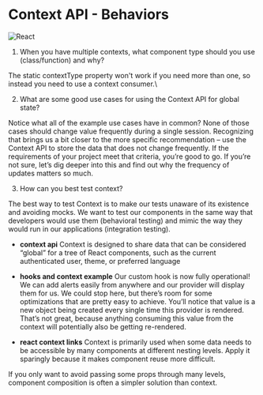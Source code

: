 # Context API - Behaviors

![React](https://ms314006.github.io/static/b7a8f321b0bbc07ca9b9d22a7a505ed5/97b31/React.jpg)

1. When you have multiple contexts, what component type should you use (class/function) and why?

The static contextType property won't work if you need more than one, so instead you need to use a context consumer.\

2. What are some good use cases for using the Context API for global state?

Notice what all of the example use cases have in common? None of those cases should change value frequently during a single session. Recognizing that brings us a bit closer to the more specific recommendation – use the Context API to store the data that does not change frequently. If the requirements of your project meet that criteria, you’re good to go. If you’re not sure, let’s dig deeper into this and find out why the frequency of updates matters so much.

3. How can you best test context?

The best way to test Context is to make our tests unaware of its existence and avoiding mocks. We want to test our components in the same way that developers would use them (behavioral testing) and mimic the way they would run in our applications (integration testing).


* **context api** Context is designed to share data that can be considered “global” for a tree of React components, such as the current authenticated user, theme, or preferred language

* **hooks and context example** Our custom hook is now fully operational! We can add alerts easily from anywhere and our provider will display them for us. We could stop here, but there’s room for some optimizations that are pretty easy to achieve.
You’ll notice that value is a new object being created every single time this provider is rendered. That’s not great, because anything consuming this value from the context will potentially also be getting re-rendered.

* **react context links** Context is primarily used when some data needs to be accessible by many components at different nesting levels. Apply it sparingly because it makes component reuse more difficult.

If you only want to avoid passing some props through many levels, component composition is often a simpler solution than context.